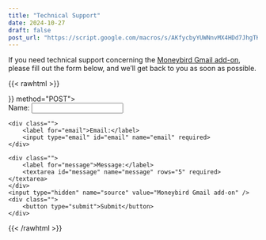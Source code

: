 ```yaml
---
title: "Technical Support"
date: 2024-10-27
draft: false
post_url: "https://script.google.com/macros/s/AKfycbyYUWNnvMX4HDd7JhgTKky0cXITKgm-VQYCL56aFVvqRYP7VC5zvnG_pFxFGOmj9iAT1w/exec"
---
```


If you need technical support concerning the [Moneybird Gmail add-on](https://workspace.google.com/marketplace/app/moneybird_add-on), please fill out the form below, and we’ll get back to you as soon as possible.

{{< rawhtml >}}

<form action={{< param post_url>}} method="POST">
    <div class="">
    <label for="name">Name:</label>
    <input type="text" id="name" name="name" required>
    </div>
    
    <div class="">
        <label for="email">Email:</label>
        <input type="email" id="email" name="email" required>
    </div>
    
    <div class="">
        <label for="message">Message:</label>
        <textarea id="message" name="message" rows="5" required></textarea>
    </div>
    <input type="hidden" name="source" value="Moneybird Gmail add-on" /> 
    <div class="">
        <button type="submit">Submit</button>
    </div>
</form>

{{< /rawhtml >}}
